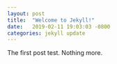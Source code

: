 ```yaml
---
layout: post
title:  "Welcome to Jekyll!"
date:   2019-02-11 19:03:03 -0800
categories: jekyll update
---
```



The first post test. Nothing more.


